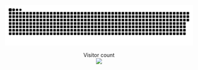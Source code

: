 <a href=#><img src="contributions.svg"></a>

<p align="center"> 
  Visitor count<br>
  <img src="https://profile-counter.glitch.me/ebxeax/count.svg" />
</p>
